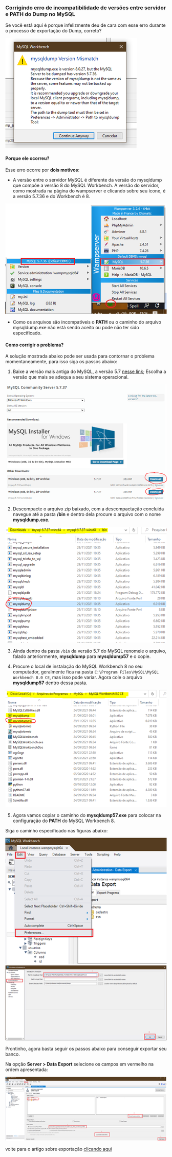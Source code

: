 ### Corrigindo erro de incompatibilidade de versões entre servidor e PATH do Dump no MySQL


Se você está aqui é porque infelizmente deu de cara com esse erro durante o processo de exportação do Dump, correto?

![Erro durante a exportação do DUMP](img/erroduranteexportacao.PNG)


#### Porque ele ocorreu?

Esse erro ocorre por **dois motivos**:
 - A versão entre o servidor MySQL é diferente da versão do mysqldump que compõe a versão 8 do MySQL Workbench. A versão do servidor, como mostrada na página do wampserver e clicando sobre seu ícone, é a versão 5.7.36 e do Workbench é 8.

![Erro durante a exportação do DUMP](img/mysql_versao.png)
- Como os arquivos são incompatíveis o **PATH** ou o caminho do arquivo mysqldump.exe não está sendo aceito ou pode não ter sido especificado.


#### Como corrigir o problema?

A solução mostrada abaixo pode ser usada para contornar o problema momentaneamente, para isso siga os passos abaixo:

1. Baixe a versão mais antiga do MySQL, a versão 5.7 [nesse link](https://dev.mysql.com/downloads/mysql/5.7.html#downloads);
Escolha a versão que mais se adequa a seu sistema operacional.

![Escolha a versão mais apropriada para seu sistema](img/baixando_mysqlantigo.PNG)

2. Descompacte o arquivo zip baixado, com a descompactação concluida navegue até a pasta **/bin** e dentro dela procure o arquivo com o nome **mysqldump.exe**.

![mysqldump.exe dentro da pasta /bin](img/pastabin.PNG)

3. Ainda dentro da pasta ``/bin`` da versão 5.7 do MySQL renomeie o arquivo, falado anteriormente, **mysqldump** para **mysqldump57** e o copie.

4. Procure o local de instalação do MySQL Workbench 8 no seu computador, geralmente fica na pasta ``C:\Program Files\MySQL\MySQL Workbench 8.0 CE``, mas isso pode variar. Agora cole o arquivo **mysqldump57** dentro dessa pasta.

![Dois arquivos mysqldump na mesma pasta](img/mysqldump57.PNG)

5. Agora vamos copiar o caminho do **mysqldump57.exe** para colocar na configuração do **PATH** do MySQL Workbench 8.

Siga o caminho especificado nas figuras abaixo:

![Edit > Preferences](img/possivelsolucao1.PNG)
![Administration](img/possivelsolucao2.PNG)

Prontinho, agora basta seguir os passos abaixo para conseguir exportar seu banco.


Na opção **Server > Data Export** selecione os campos em vermelho na ordem apresentada:

 ![Dois arquivos mysqldump na mesma pasta](img/exportacao_aposcorrecao.PNG)  

volte para o artigo sobre exportação [clicando aqui](7.realizando-backup-mysql.md)